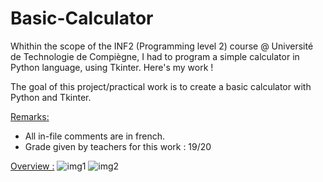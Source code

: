 # Basic-Calculator
Whithin the scope of the INF2 (Programming level 2) course @ Université de Technologie de Compiègne, I had to program a simple calculator in Python language, using Tkinter. Here's my work !

The goal of this project/practical work is to create a basic calculator with Python and Tkinter.

<ins>Remarks:</ins>

  - All in-file comments are in french.
  - Grade given by teachers for this work : 19/20
  
<ins>Overview :</ins>
![img1](https://user-images.githubusercontent.com/73343827/186680043-2a69069c-9ab5-4287-9fbd-4916df571415.png)
![img2](https://user-images.githubusercontent.com/73343827/186680052-cf5ef884-3479-4b32-93fe-5639de3ec4d9.png)
